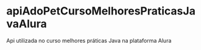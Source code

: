 # apiAdoPetCursoMelhoresPraticasJavaAlura
Api utilizada no curso melhores práticas Java na plataforma Alura
